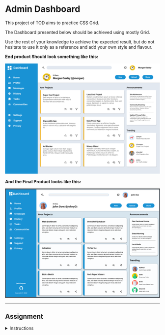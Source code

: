# Admin Dashboard 

This project of TOD aims to practice CSS Grid.

The Dashboard presented below should be achieved using mostly Grid.

Use the rest of your knowledge to achieve the expected result, but do not hesitate to use it only as a reference and add your own style and flavour.



__End product Should look something like this:__

![Final Product](./img/dashboard-project-%20Original.png "Guideline")


__And the Final Product looks like this:__

![Final Product](./img/previewFinal.png "Page Preview")

-----

## Assignment

<details>
<summary>
Instructions
</summary>

Step 1: Set Up and Planning

1. Set up your HTML and CSS files with some simple dummy content, just to make sure you have everything linked correctly.

2. Set up your Git repository (refer to past projects if you need a refresher).

3. Download a full-resolution copy of the project design file and get a general idea for how you’re going to need to lay things out in your HTML document.

Step 2: Layout

1. Start by writing out the HTML elements for the sidebar, header and main-content containers.

2. In your CSS file, apply Grid properties until you have this basic layout built.

Step 3: Nesting

1. Taking it one section at a time, begin nesting child elements under the parent elements in the HTML. Remember that you can keep making grid containers within grid containers.

2. In the sidebar, use more grids to lay out the navigation and branding sections.

3. In the header, use more grids to lay out the search bar, user info and buttons.
4. For the main-content, use more grids 
to lay out the projects, announcements and trending items.

5. Fill out some dummy content and placeholder images so you can position all of your grid items.

Step 4: Gather Assets

1. Once you have your grid layout complete you can either recreate the dashboard example above or style your own design.

2. Check out some color palettes from Tailwind.

3. All of the icons and more can be downloaded as SVGs from Material Design Icons.

4. Choose your own fonts! The design example uses Roboto, which is available with Google fonts.

Step 5: Some Tips!

1. When building the layout, apply background colors or borders to your containers to help you visualize your grid.

2. It’s up to you whether to use pixels, fr units or both for your grid tracks.
3. This project does not have to be responsive, but if you’d like to you can expand or shrink the project cards section when resizing the browser window.
4. You don’t have to make a pixel perfect match with the design example. Consider this an opportunity to practice your CSS skills with your own designs.
5. Don’t forget to push your finished dashboard to GitHub. Use GitHub Pages to publish it to the world!

Step 6: Section Feedback

1. Before you move on, we would like your feedback here. Getting user(you) feedback is important so we can continue to improve the curriculum and get an idea of your experience.

</details>

